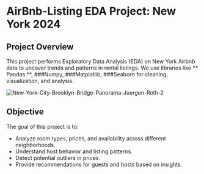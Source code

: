 # AirBnb-Listing EDA Project: New York 2024

## Project Overview
This project performs Exploratory Data Analysis (EDA) on New York Airbnb data to uncover trends and patterns in rental listings. We use libraries like ** Pandas **, ###Numpy, ###Matplotlib, ###Seaborn for cleaning, visualization, and analysis.

![New-York-City-Brooklyn-Bridge-Panorama-Juergen-Roth-2](https://github.com/user-attachments/assets/516cf10e-d25e-4c55-ba9a-b8742980f6eb)

## Objective
The goal of this project is to:
 * Analyze room types, prices, and availability across different neighborhoods.
 * Understand host behavior and listing patterns.
 * Detect potential outliers in prices.
 * Provide recommendations for guests and hosts based on insights.
